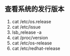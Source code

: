 ## 查看系统的发行版本
1. cat /etc/os.release
1. cat /etc/issue
1. lsb_release -a
1. cat /proc/version
2. cat /etc/os-release 
6. cat /etc/redhat-release 